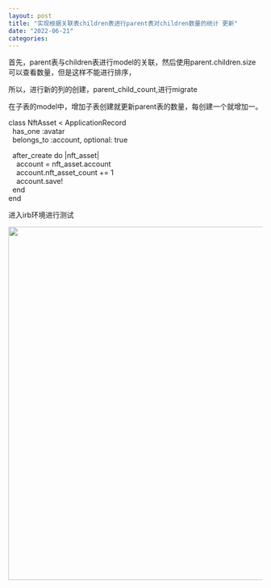 ```yaml
---
layout: post
title: "实现根据关联表children表进行parent表对children数量的统计 更新"
date: "2022-06-21"
categories: 
---
```

<p>首先，parent表与children表进行model的关联，然后使用parent.children.size 可以查看数量，但是这样不能进行排序，</p>
<p>所以，进行新的列的创建，parent_child_count,进行migrate</p>
<p>在子表的model中，增加子表创建就更新parent表的数量，每创建一个就增加一。</p>
<p>class NftAsset &lt; ApplicationRecord<br />
&nbsp; has_one :avatar<br />
&nbsp; belongs_to :account, optional: true</p>
<p>&nbsp; after_create do |nft_asset|<br />
&nbsp;&nbsp;&nbsp; account = nft_asset.account<br />
&nbsp;&nbsp;&nbsp; account.nft_asset_count += 1<br />
&nbsp;&nbsp;&nbsp; account.save!<br />
&nbsp; end<br />
end</p>
<p>进入irb环境进行测试</p>
<p><img height="701" src="/uploads/ckeditor/pictures/47/image-20220621115105-1.png" width="1920" /></p>
<p>&nbsp;</p>
